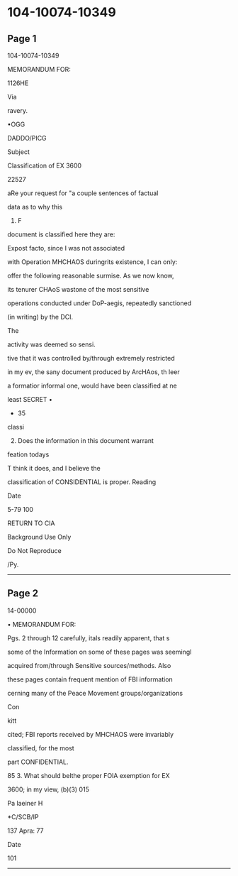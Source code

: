 # 104-10074-10349

## Page 1

104-10074-10349

MEMORANDUM FOR:

1126HE

Via

ravery.

•OGG

DADDO/PICG

Subject

Classification of EX 3600

22527

aRe your request for "a couple sentences of factual

data as to why this

1. F

document is classified here they are:

Expost facto, since I was not associated

with Operation MHCHAOS duringrits existence, I can only:

offer the following reasonable surmise. As we now know,

its tenurer CHAoS wastone of the most sensitive

operations conducted under DoP-aegis, repeatedly sanctioned

(in writing) by the DCI.

The

activity was deemed so sensi.

tive that it was controlled by/through extremely restricted

in my ev, the sany document produced by ArcHAos, th leer

a formatior informal one, would have been classified at ne

least SECRET •

* 35

classi

2. Does the information in this document warrant

feation todays

T think it does, and I believe the

classification of CONSIDENTIAL is proper. Reading

Date

5-79 100

RETURN TO CIA

Background Use Only

Do Not Reproduce

/Py.

---

## Page 2

14-00000

• MEMORANDUM FOR:

Pgs. 2 through 12 carefully, itals readily apparent, that s

some of the Information on some of these pages was seemingl

acquired from/through Sensitive sources/methods. Also

these pages contain frequent mention of FBI information

cerning many of the Peace Movement groups/organizations

Con

kitt

cited; FBI reports received by MHCHAOS were invariably

classified, for the most

part CONFIDENTIAL.

85 3. What should belthe proper FOIA exemption for EX

3600; in my view, (b)(3) 015

Pa laeiner H

*C/SCB/IP

137 Apra: 77

Date

101

---

